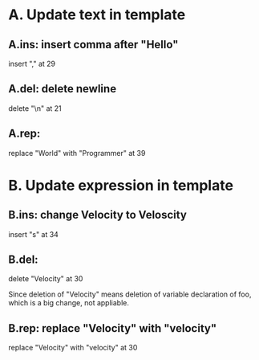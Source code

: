 # A. Update text in template
## A.ins:  insert comma after "Hello"
  insert "," at 29

## A.del: delete newline
  delete "\n" at 21

## A.rep: 
  replace "World" with "Programmer" at 39

# B. Update expression in template

## B.ins: change Velocity to Veloscity 
  insert "s" at 34


## B.del: 
  delete "Velocity" at 30

  Since deletion of "Velocity" means deletion of variable declaration of foo, which is a big change, not appliable.

## B.rep: replace "Velocity" with "velocity"
  replace "Velocity" with "velocity" at 30
